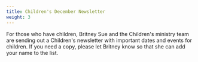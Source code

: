 ```yaml
---
title: Children's December Newsletter
weight: 3
---
```


For those who have children, Britney Sue and the Children's ministry team are sending out a Children's newsletter with important dates and events for children. If you need a copy, please let Britney know so that she can add your name to the list.